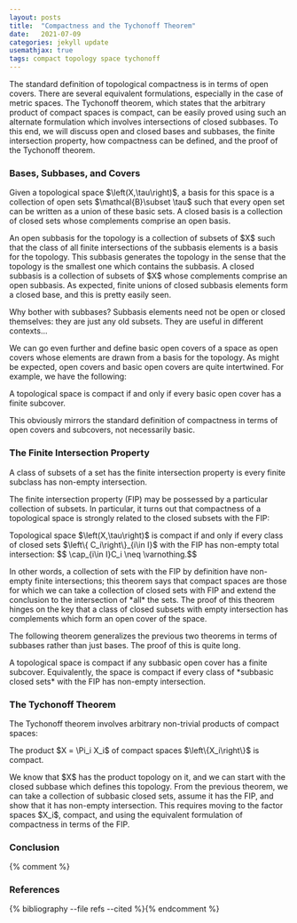 ```yaml
---
layout: posts
title:  "Compactness and the Tychonoff Theorem"
date:   2021-07-09
categories: jekyll update
usemathjax: true
tags: compact topology space tychonoff
---
```

<p>
    The standard definition of topological compactness is in terms of open covers. There are several equivalent formulations, especially in the case of metric spaces. The Tychonoff theorem, which states that the arbitrary product of compact spaces is compact, can be easily proved using such an alternate formulation which involves intersections of closed subbases. To this end, we will discuss open and closed bases and subbases, the finite intersection property, how compactness can be defined, and the proof of the Tychonoff theorem.
</p>

### Bases, Subbases, and Covers
<p>
    Given a topological space $\left(X,\tau\right)$, a basis for this space is a collection of open sets $\mathcal{B}\subset \tau$ such that every open set can be written as a union of these basic sets. A closed basis is a collection of closed sets whose complements comprise an open basis.  
</p>
<p>
    An open subbasis for the topology is a collection of subsets of $X$ such that the class of all finite intersections of the subbasis elements is a basis for the topology. This subbasis generates the topology in the sense that the topology is the smallest one which contains the subbasis. A closed subbasis is a collection of subsets of $X$ whose complements comprise an open subbasis. As expected, finite unions of closed subbasis elements form a closed base, and this is pretty easily seen.
</p>
<p>
    Why bother with subbases? Subbasis elements need not be open or closed themselves: they are just any old subsets. They are useful in different contexts...
</p>
<p>
    We can go even further and define basic open covers of a space as open covers whose elements are drawn from a basis for the topology. As might be expected, open covers and basic open covers are quite intertwined. For example, we have the following:
</p>
<div class="lemma">
    A topological space is compact if and only if every basic open cover has a finite subcover.
</div>
<p>
    This obviously mirrors the standard definition of compactness in terms of open covers and subcovers, not necessarily basic.
</p>

### The Finite Intersection Property
<div class="definition">
    A class of subsets of a set has the finite intersection property is every finite subclass has non-empty intersection.
</div>
<p>
    The finite intersection property (FIP) may be possessed by a particular collection of subsets. In particular, it turns out that compactness of a topological space is strongly related to the closed subsets with the FIP:
</p>
<div class="theorem">
    Topological space $\left(X,\tau\right)$ is compact if and only if every class of closed sets $\left\{ C_i\right\}_{i\in I}$ with the FIP has non-empty total intersection: $$ \cap_{i\in I}C_i \neq \varnothing.$$
</div>
<p>
    In other words, a collection of sets with the FIP by definition have non-empty finite intersections; this theorem says that compact spaces are those for which we can take a collection of closed sets with FIP and extend the conclusion to the intersection of *all* the sets. The proof of this theorem hinges on the key that a class of closed subsets with empty intersection has complements which form an open cover of the space.
</p>

<p>
    The following theorem generalizes the previous two theorems in terms of subbases rather than just bases. The proof of this is quite long.
</p>
<div class="theorem">
    A topological space is compact if any subbasic open cover has a finite subcover. Equivalently, the space is compact if every class of *subbasic closed sets* with the FIP has non-empty intersection.
</div>

### The Tychonoff Theorem
<p>
    The Tychonoff theorem involves arbitrary non-trivial products of compact spaces:
</p>
<div class="theorem">
    The product $X = \Pi_i X_i$ of compact spaces $\left\{X_i\right\}$ is compact.
</div>
<p>
    We know that $X$ has the product topology on it, and we can start with the closed subbase which defines this topology. From the previous theorem, we can take a collection of subbasic closed sets, assume it has the FIP, and show that it has non-empty intersection. This requires moving to the factor spaces $X_i$, compact, and using the equivalent formulation of compactness in terms of the FIP.
</p>


### Conclusion
<p>

</p>


{% comment %}
<h3>References</h3>
{% bibliography --file refs --cited %}{% endcomment %}
